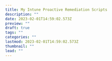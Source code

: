 ```yaml
---
title: My Intune Proactive Remediation Scripts
description: ""
date: 2023-02-01T14:59:02.573Z
preview: ""
draft: true
tags: ""
categories: ""
lastmod: 2023-02-01T14:59:02.573Z
thumbnail: ""
lead: ""
---
```

